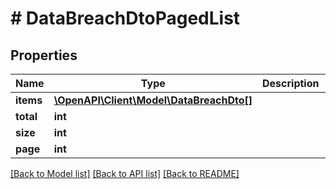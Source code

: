 # # DataBreachDtoPagedList

## Properties

Name | Type | Description | Notes
------------ | ------------- | ------------- | -------------
**items** | [**\OpenAPI\Client\Model\DataBreachDto[]**](DataBreachDto.md) |  | [optional]
**total** | **int** |  | [optional]
**size** | **int** |  | [optional]
**page** | **int** |  | [optional]

[[Back to Model list]](../../README.md#models) [[Back to API list]](../../README.md#endpoints) [[Back to README]](../../README.md)
